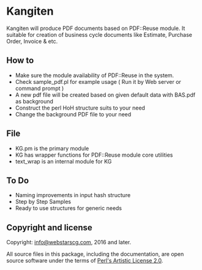 # Kangiten 
Kangiten will produce PDF documents based on PDF::Reuse module. It suitable for creation of business cycle documents like Estimate, Purchase Order, Invoice & etc.

## How to
- Make sure the module availability of PDF::Reuse in the system.
- Check sample_pdf.pl for example usage ( Run it by Web server or command prompt )
- A new pdf file will be created based on given default data with BAS.pdf as background
- Construct the perl HoH structure suits to your need
- Change the background PDF file to your need

## File
- KG.pm is the primary module
- KG has wrapper functions for PDF::Reuse module core utilities
- text_wrap is an internal module for KG

## To Do
- Naming improvements in input hash structure
- Step by Step Samples
- Ready to use structures for generic needs

## Copyright and license

Copyright: info@webstarscg.com, 2016 and later.

All source files in this package, including the documentation, are open source software under the terms of [Perl's Artistic License 2.0](http://www.perlfoundation.org/artistic_license_2_0).

